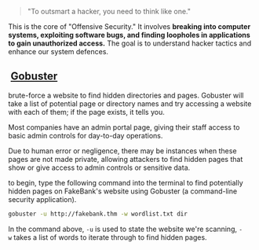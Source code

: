 >"To outsmart a hacker, you need to think like one."

This is the core of "Offensive Security." It involves **breaking into computer systems, exploiting software bugs, and finding loopholes in applications to gain unauthorized access.** The goal is to understand hacker tactics and enhance our system defences.



##  [Gobuster](https://github.com/OJ/gobuster)

brute-force a website to find hidden directories and pages. Gobuster will take a list of potential page or directory names and try accessing a website with each of them; if the page exists, it tells you.

Most companies have an admin portal page, giving their staff access to basic admin controls for day-to-day operations.

Due to human error or negligence, there may be instances when these pages are not made private, allowing attackers to find hidden pages that show or give access to admin controls or sensitive data.

to begin, type the following command into the terminal to find potentially hidden pages on FakeBank's website using Gobuster (a command-line security application).

```bash
gobuster -u http://fakebank.thm -w wordlist.txt dir
```

In the command above, `-u` is used to state the website we're scanning, `-w` takes a list of words to iterate through to find hidden pages.



